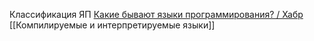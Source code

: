 Классификация ЯП
[Какие бывают языки программирования? / Хабр](https://habr.com/ru/articles/539784/)
[[Компилируемые и интерпретируемые языки]]
